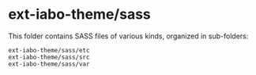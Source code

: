 # ext-iabo-theme/sass

This folder contains SASS files of various kinds, organized in sub-folders:

    ext-iabo-theme/sass/etc
    ext-iabo-theme/sass/src
    ext-iabo-theme/sass/var
